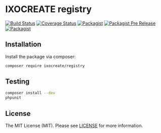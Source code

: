 # IXOCREATE registry

[![Build Status](https://travis-ci.com/ixocreate/registry.svg?branch=master)](https://travis-ci.com/ixocreate/registry)
[![Coverage Status](https://coveralls.io/repos/github/ixocreate/registry/badge.svg?branch=develop)](https://coveralls.io/github/ixocreate/registry?branch=develop)
[![Packagist](https://img.shields.io/packagist/v/ixocreate/registry.svg)](https://packagist.org/packages/ixocreate/registry)
[![Packagist Pre Release](https://img.shields.io/packagist/vpre/ixocreate/registry.svg)](https://packagist.org/packages/ixocreate/registry)
[![Packagist](https://img.shields.io/packagist/l/ixocreate/registry.svg)](https://packagist.org/packages/ixocreate/registry)

## Installation

Install the package via composer:

```sh
composer require ixocreate/registry
```

## Testing

```sh
composer install --dev
phpunit
```

## License

The MIT License (MIT). Please see [LICENSE](LICENSE) for more information.